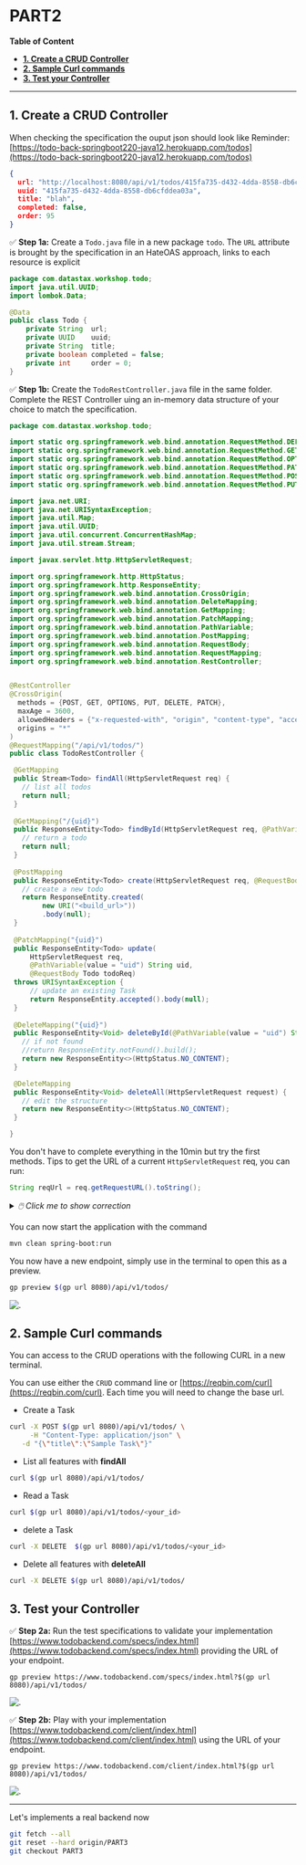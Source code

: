 # PART2

**Table of Content**
- **[1. Create a CRUD Controller](#1-create-a-crud-controller)**
- **[2. Sample Curl commands](#2-sample-curl-commands)**
- **[3. Test your Controller](#3-test-your-controller)**

---

## 1. Create a CRUD Controller

When checking the specification the ouput json should look like
Reminder: [https://todo-back-springboot220-java12.herokuapp.com/todos](https://todo-back-springboot220-java12.herokuapp.com/todos)

```json
{
  url: "http://localhost:8080/api/v1/todos/415fa735-d432-4dda-8558-db6cfddea03a",
  uuid: "415fa735-d432-4dda-8558-db6cfddea03a",
  title: "blah",
  completed: false,
  order: 95
}
```

✅ **Step 1a:** Create a `Todo.java` file in a new package `todo`. The `URL` attribute is brought by the specification in an HateOAS approach, links to each resource is explicit

```java
package com.datastax.workshop.todo;
import java.util.UUID;
import lombok.Data;

@Data
public class Todo {
    private String  url;
    private UUID    uuid;
    private String  title;
    private boolean completed = false;
    private int     order = 0;
}
```

✅ **Step 1b:** Create the `TodoRestController.java` file in the same folder. Complete the REST Controller uing an in-memory data structure of your choice to match the specification.

```java
package com.datastax.workshop.todo;

import static org.springframework.web.bind.annotation.RequestMethod.DELETE;
import static org.springframework.web.bind.annotation.RequestMethod.GET;
import static org.springframework.web.bind.annotation.RequestMethod.OPTIONS;
import static org.springframework.web.bind.annotation.RequestMethod.PATCH;
import static org.springframework.web.bind.annotation.RequestMethod.POST;
import static org.springframework.web.bind.annotation.RequestMethod.PUT;

import java.net.URI;
import java.net.URISyntaxException;
import java.util.Map;
import java.util.UUID;
import java.util.concurrent.ConcurrentHashMap;
import java.util.stream.Stream;

import javax.servlet.http.HttpServletRequest;

import org.springframework.http.HttpStatus;
import org.springframework.http.ResponseEntity;
import org.springframework.web.bind.annotation.CrossOrigin;
import org.springframework.web.bind.annotation.DeleteMapping;
import org.springframework.web.bind.annotation.GetMapping;
import org.springframework.web.bind.annotation.PatchMapping;
import org.springframework.web.bind.annotation.PathVariable;
import org.springframework.web.bind.annotation.PostMapping;
import org.springframework.web.bind.annotation.RequestBody;
import org.springframework.web.bind.annotation.RequestMapping;
import org.springframework.web.bind.annotation.RestController;


@RestController
@CrossOrigin(
  methods = {POST, GET, OPTIONS, PUT, DELETE, PATCH},
  maxAge = 3600,
  allowedHeaders = {"x-requested-with", "origin", "content-type", "accept"},
  origins = "*" 
)
@RequestMapping("/api/v1/todos/")
public class TodoRestController {

 @GetMapping
 public Stream<Todo> findAll(HttpServletRequest req) {
   // list all todos 
   return null;
 }
    
 @GetMapping("/{uid}")
 public ResponseEntity<Todo> findById(HttpServletRequest req, @PathVariable(value = "uid") String uid) {
   // return a todo
   return null;
 }
     
 @PostMapping
 public ResponseEntity<Todo> create(HttpServletRequest req, @RequestBody Todo todoReq) throws URISyntaxException {
   // create a new todo
   return ResponseEntity.created(
        new URI("<build_url>"))
        .body(null);
 }
    
 @PatchMapping("{uid}")
 public ResponseEntity<Todo> update(
     HttpServletRequest req, 
     @PathVariable(value = "uid") String uid, 
     @RequestBody Todo todoReq) 
 throws URISyntaxException {
     // update an existing Task
     return ResponseEntity.accepted().body(null);
 }
    
 @DeleteMapping("{uid}")
 public ResponseEntity<Void> deleteById(@PathVariable(value = "uid") String uid) {
   // if not found
   //return ResponseEntity.notFound().build();
   return new ResponseEntity<>(HttpStatus.NO_CONTENT);
 }

 @DeleteMapping
 public ResponseEntity<Void> deleteAll(HttpServletRequest request) {
   // edit the structure
   return new ResponseEntity<>(HttpStatus.NO_CONTENT);
 }

}
```

You don't have to complete everything in the 10min but try the first methods. Tips to get the URL of a current `HttpServletRequest` req, you can run:

```java
String reqUrl = req.getRequestURL().toString();
```

<details><summary><i>🖱️ Click me to show correction</i></summary><br/><a href="https://github.com/DataStax-Academy/workshop-spring-data-cassandra/blob/PART3/todobackend-springdata/src/main/java/com/datastax/workshop/todo/Todo.java"><li>Todo.java</a><br/><a href="https://github.com/DataStax-Academy/workshop-spring-data-cassandra/blob/PART3/todobackend-springdata/src/main/java/com/datastax/workshop/todo/TodoRestController.java"><li>TodoRestController.java</a><br/></details>

You can now start the application with the command
```bash
mvn clean spring-boot:run
```

You now have a new endpoint, simply use in the terminal to open this as a preview.

```bash
gp preview $(gp url 8080)/api/v1/todos/
```

![.](https://github.com/DataStax-Academy/workshop-spring-data-cassandra/raw/PART2/images/gitpod-preview-0.png?raw=true)

## 2. Sample Curl commands

You can access to the CRUD operations with the following CURL in a new terminal.

You can use either the `CRUD` command line or [https://reqbin.com/curl](https://reqbin.com/curl). Each time you will need to change the base url.

- Create a Task

```bash
curl -X POST $(gp url 8080)/api/v1/todos/ \
	 -H "Content-Type: application/json" \
   -d "{\"title\":\"Sample Task\"}"
```

- List all features with **findAll**

```bash
curl $(gp url 8080)/api/v1/todos/
```

- Read a Task

```bash
curl $(gp url 8080)/api/v1/todos/<your_id>
```

- delete a Task

```bash
curl -X DELETE  $(gp url 8080)/api/v1/todos/<your_id>
```

- Delete all features with **deleteAll**

```bash
curl -X DELETE $(gp url 8080)/api/v1/todos/
```

## 3. Test your Controller

✅ **Step 2a:** Run the test specifications to validate your implementation [https://www.todobackend.com/specs/index.html](https://www.todobackend.com/specs/index.html) providing the URL of your endpoint.

```
gp preview https://www.todobackend.com/specs/index.html?$(gp url 8080)/api/v1/todos/
```

![.](https://github.com/DataStax-Academy/workshop-spring-data-cassandra/raw/PART2/images/gitpod-preview.png?raw=true)

✅ **Step 2b:** Play with your implementation [https://www.todobackend.com/client/index.html](https://www.todobackend.com/client/index.html) using the URL of your endpoint.

```
gp preview https://www.todobackend.com/client/index.html?$(gp url 8080)/api/v1/todos/
```

![.](https://github.com/DataStax-Academy/workshop-spring-data-cassandra/raw/PART2/images/gitpod-preview-2.png?raw=true)

--- 

Let's implements a real backend now

```bash
git fetch --all
git reset --hard origin/PART3
git checkout PART3 
```
